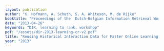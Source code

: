 ```yaml
---
layout: publication
author: "K. Hofmann, A. Schuth, S. A. Whiteson, M. de Rijke"
booktitle: "Proceedings of the  Dutch-Belgian Information Retrieval Workshop"
date: "2013-04-26"
keywords: "DIR, learning to rank, workshop"
pdf: "/assets/dir-2013-learning-cr-v2.pdf"
title: "Reusing Historical Interaction Data for Faster Online Learning to Rank for IR (Abstract)"
year: "2013"
---
```

